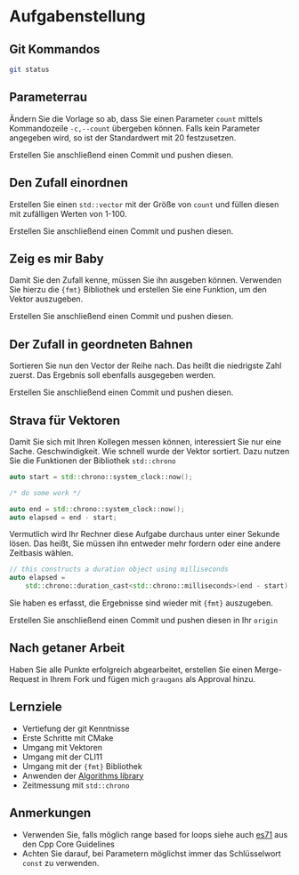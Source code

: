 # Aufgabenstellung

## Git Kommandos

```sh
git status 
```

## Parameterrau

Ändern Sie die Vorlage so ab, dass Sie einen Parameter ``count`` mittels Kommandozeile ``-c,--count`` übergeben können. Falls kein Parameter angegeben wird, so ist der Standardwert mit 20 festzusetzen.

Erstellen Sie anschließend einen Commit und pushen diesen.

## Den Zufall einordnen

Erstellen Sie einen ``std::vector`` mit der Größe von ``count`` und füllen diesen mit zufälligen Werten von 1-100.

Erstellen Sie anschließend einen Commit und pushen diesen.

## Zeig es mir Baby

Damit Sie den Zufall kenne, müssen Sie ihn ausgeben können. Verwenden Sie hierzu die ``{fmt}`` Bibliothek und erstellen Sie eine Funktion, um den Vektor auszugeben.

Erstellen Sie anschließend einen Commit und pushen diesen.

## Der Zufall in geordneten Bahnen

Sortieren Sie nun den Vector der Reihe nach. Das heißt die niedrigste Zahl zuerst. Das Ergebnis soll ebenfalls ausgegeben werden.

Erstellen Sie anschließend einen Commit und pushen diesen.

## Strava für Vektoren

Damit Sie sich mit Ihren Kollegen messen können, interessiert Sie nur eine Sache. Geschwindigkeit. Wie schnell wurde der Vektor sortiert. Dazu nutzen Sie die Funktionen der Bibliothek ``std::chrono``

```cpp
auto start = std::chrono::system_clock::now();

/* do some work */

auto end = std::chrono::system_clock::now();
auto elapsed = end - start;
```

Vermutlich wird Ihr Rechner diese Aufgabe durchaus unter einer Sekunde lösen. Das heißt, Sie müssen ihn entweder mehr fordern oder eine andere Zeitbasis wählen.

```cpp
// this constructs a duration object using milliseconds
auto elapsed =
    std::chrono::duration_cast<std::chrono::milliseconds>(end - start);
```

Sie haben es erfasst, die Ergebnisse sind wieder mit ``{fmt}`` auszugeben.

Erstellen Sie anschließend einen Commit und pushen diesen in Ihr ``origin``

## Nach getaner Arbeit

Haben Sie alle Punkte erfolgreich abgearbeitet, erstellen Sie einen Merge-Request in Ihrem Fork und fügen mich ``graugans`` als Approval hinzu.

## Lernziele

- Vertiefung der git Kenntnisse
- Erste Schritte mit CMake
- Umgang mit Vektoren
- Umgang mit der CLI11
- Umgang mit der ``{fmt}`` Bibliothek
- Anwenden der [Algorithms library](https://en.cppreference.com/w/cpp/algorithm)
- Zeitmessung mit ``std::chrono``

## Anmerkungen

- Verwenden Sie, falls möglich range based for loops siehe auch [es71](https://isocpp.github.io/CppCoreGuidelines/CppCoreGuidelines#es71-prefer-a-range-for-statement-to-a-for-statement-when-there-is-a-choice) aus den Cpp Core Guidelines
- Achten Sie darauf, bei Parametern möglichst immer das Schlüsselwort ``const`` zu verwenden.
